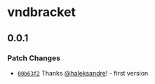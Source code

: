 # vndbracket

## 0.0.1

### Patch Changes

- [`00b63f2`](https://github.com/haleksandre/test-tauri/commit/00b63f29e543a39b98aedd33fc95e08bb42130b4) Thanks [@haleksandre](https://github.com/haleksandre)! - first version
